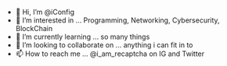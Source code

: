 - 👋 Hi, I’m @iConfig
- 👀 I’m interested in ...  Programming, Networking, Cybersecurity, BlockChain 
- 🌱 I’m currently learning ... so many things
- 💞️ I’m looking to collaborate on ... anything i can fit in to
- 📫 How to reach me ... @i_am_recaptcha on IG and Twitter

<!---
iConfig/iConfig is a ✨ special ✨ repository because its `README.md` (this file) appears on your GitHub profile.
You can click the Preview link to take a look at your changes.
--->
